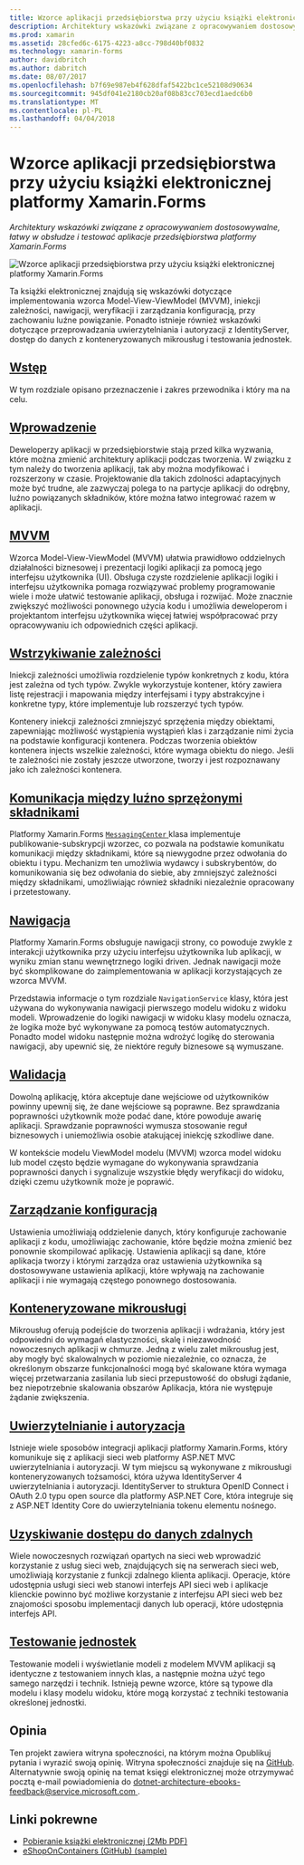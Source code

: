 ```yaml
---
title: Wzorce aplikacji przedsiębiorstwa przy użyciu książki elektronicznej platformy Xamarin.Forms
description: Architektury wskazówki związane z opracowywaniem dostosowywalne, łatwy w obsłudze i testować aplikacje przedsiębiorstwa platformy Xamarin.Forms
ms.prod: xamarin
ms.assetid: 28cfed6c-6175-4223-a8cc-798d40bf0832
ms.technology: xamarin-forms
author: davidbritch
ms.author: dabritch
ms.date: 08/07/2017
ms.openlocfilehash: b7f69e987eb4f628dfaf5422bc1ce52108d90634
ms.sourcegitcommit: 945df041e2180cb20af08b83cc703ecd1aedc6b0
ms.translationtype: MT
ms.contentlocale: pl-PL
ms.lasthandoff: 04/04/2018
---
```

# <a name="enterprise-application-patterns-using-xamarinforms-ebook"></a>Wzorce aplikacji przedsiębiorstwa przy użyciu książki elektronicznej platformy Xamarin.Forms

_Architektury wskazówki związane z opracowywaniem dostosowywalne, łatwy w obsłudze i testować aplikacje przedsiębiorstwa platformy Xamarin.Forms_

![](images/cover-sml.png "Wzorce aplikacji przedsiębiorstwa przy użyciu książki elektronicznej platformy Xamarin.Forms")

Ta książki elektronicznej znajdują się wskazówki dotyczące implementowania wzorca Model-View-ViewModel (MVVM), iniekcji zależności, nawigacji, weryfikacji i zarządzania konfiguracją, przy zachowaniu luźne powiązanie. Ponadto istnieje również wskazówki dotyczące przeprowadzania uwierzytelniania i autoryzacji z IdentityServer, dostęp do danych z konteneryzowanych mikrousług i testowania jednostek.

## <a name="prefaceprefacemd"></a>[Wstęp](preface.md)

W tym rozdziale opisano przeznaczenie i zakres przewodnika i który ma na celu.

## <a name="introductionintroductionmd"></a>[Wprowadzenie](introduction.md)

Deweloperzy aplikacji w przedsiębiorstwie stają przed kilka wyzwania, które można zmienić architektury aplikacji podczas tworzenia. W związku z tym należy do tworzenia aplikacji, tak aby można modyfikować i rozszerzony w czasie. Projektowanie dla takich zdolności adaptacyjnych może być trudne, ale zazwyczaj polega to na partycje aplikacji do odrębny, luźno powiązanych składników, które można łatwo integrować razem w aplikacji.

## <a name="mvvmmvvmmd"></a>[MVVM](mvvm.md)

Wzorca Model-View-ViewModel (MVVM) ułatwia prawidłowo oddzielnych działalności biznesowej i prezentacji logiki aplikacji za pomocą jego interfejsu użytkownika (UI). Obsługa czyste rozdzielenie aplikacji logiki i interfejsu użytkownika pomaga rozwiązywać problemy programowanie wiele i może ułatwić testowanie aplikacji, obsługa i rozwijać. Może znacznie zwiększyć możliwości ponownego użycia kodu i umożliwia deweloperom i projektantom interfejsu użytkownika więcej łatwiej współpracować przy opracowywaniu ich odpowiednich części aplikacji.

## <a name="dependency-injectiondependency-injectionmd"></a>[Wstrzykiwanie zależności](dependency-injection.md)

Iniekcji zależności umożliwia rozdzielenie typów konkretnych z kodu, która jest zależna od tych typów. Zwykle wykorzystuje kontener, który zawiera listę rejestracji i mapowania między interfejsami i typy abstrakcyjne i konkretne typy, które implementuje lub rozszerzyć tych typów.

Kontenery iniekcji zależności zmniejszyć sprzężenia między obiektami, zapewniając możliwość wystąpienia wystąpień klas i zarządzanie nimi życia na podstawie konfiguracji kontenera. Podczas tworzenia obiektów kontenera injects wszelkie zależności, które wymaga obiektu do niego. Jeśli te zależności nie zostały jeszcze utworzone, tworzy i jest rozpoznawany jako ich zależności kontenera.

## <a name="communicating-between-loosely-coupled-componentscommunicating-between-loosely-coupled-componentsmd"></a>[Komunikacja między luźno sprzężonymi składnikami](communicating-between-loosely-coupled-components.md)

Platformy Xamarin.Forms [ `MessagingCenter` ](https://developer.xamarin.com/api/type/Xamarin.Forms.MessagingCenter/) klasa implementuje publikowanie-subskrypcji wzorzec, co pozwala na podstawie komunikatu komunikacji między składnikami, które są niewygodne przez odwołania do obiektu i typu. Mechanizm ten umożliwia wydawcy i subskrybentów, do komunikowania się bez odwołania do siebie, aby zmniejszyć zależności między składnikami, umożliwiając również składniki niezależnie opracowany i przetestowany.

## <a name="navigationnavigationmd"></a>[Nawigacja](navigation.md)

Platformy Xamarin.Forms obsługuje nawigacji strony, co powoduje zwykle z interakcji użytkownika przy użyciu interfejsu użytkownika lub aplikacji, w wyniku zmian stanu wewnętrznego logiki driven. Jednak nawigacji może być skomplikowane do zaimplementowania w aplikacji korzystających ze wzorca MVVM.

Przedstawia informacje o tym rozdziale `NavigationService` klasy, która jest używana do wykonywania nawigacji pierwszego modelu widoku z widoku modeli. Wprowadzenie do logiki nawigacji w widoku klasy modelu oznacza, że logika może być wykonywane za pomocą testów automatycznych. Ponadto model widoku następnie można wdrożyć logikę do sterowania nawigacji, aby upewnić się, że niektóre reguły biznesowe są wymuszane.

## <a name="validationvalidationmd"></a>[Walidacja](validation.md)

Dowolną aplikację, która akceptuje dane wejściowe od użytkowników powinny upewnij się, że dane wejściowe są poprawne. Bez sprawdzania poprawności użytkownik może podać dane, które powoduje awarię aplikacji. Sprawdzanie poprawności wymusza stosowanie reguł biznesowych i uniemożliwia osobie atakującej iniekcję szkodliwe dane.

W kontekście modelu ViewModel modelu (MVVM) wzorca model widoku lub model często będzie wymagane do wykonywania sprawdzania poprawności danych i sygnalizuje wszystkie błędy weryfikacji do widoku, dzięki czemu użytkownik może je poprawić.

## <a name="configuration-managementconfiguration-managementmd"></a>[Zarządzanie konfiguracją](configuration-management.md)

Ustawienia umożliwiają oddzielenie danych, który konfiguruje zachowanie aplikacji z kodu, umożliwiając zachowanie, które będzie można zmienić bez ponownie skompilować aplikację. Ustawienia aplikacji są dane, które aplikacja tworzy i którymi zarządza oraz ustawienia użytkownika są dostosowywane ustawienia aplikacji, które wpływają na zachowanie aplikacji i nie wymagają częstego ponownego dostosowania.

## <a name="containerized-microservicescontainerized-microservicesmd"></a>[Konteneryzowane mikrousługi](containerized-microservices.md)

Mikrousług oferują podejście do tworzenia aplikacji i wdrażania, który jest odpowiedni do wymagań elastyczności, skalę i niezawodność nowoczesnych aplikacji w chmurze. Jedną z wielu zalet mikrousług jest, aby mogły być skalowalnych w poziomie niezależnie, co oznacza, że określonym obszarze funkcjonalności mogą być skalowane która wymaga więcej przetwarzania zasilania lub sieci przepustowość do obsługi żądanie, bez niepotrzebnie skalowania obszarów Aplikacja, która nie występuje żądanie zwiększenia.

## <a name="authentication-and-authorizationauthentication-and-authorizationmd"></a>[Uwierzytelnianie i autoryzacja](authentication-and-authorization.md)

Istnieje wiele sposobów integracji aplikacji platformy Xamarin.Forms, który komunikuje się z aplikacji sieci web platformy ASP.NET MVC uwierzytelniania i autoryzacji. W tym miejscu są wykonywane z mikrousługi konteneryzowanych tożsamości, która używa IdentityServer 4 uwierzytelniania i autoryzacji. IdentityServer to struktura OpenID Connect i OAuth 2.0 typu open source dla platformy ASP.NET Core, która integruje się z ASP.NET Identity Core do uwierzytelniania tokenu elementu nośnego.

## <a name="accessing-remote-dataaccessing-remote-datamd"></a>[Uzyskiwanie dostępu do danych zdalnych](accessing-remote-data.md)

Wiele nowoczesnych rozwiązań opartych na sieci web wprowadzić korzystanie z usług sieci web, znajdujących się na serwerach sieci web, umożliwiają korzystanie z funkcji zdalnego klienta aplikacji. Operacje, które udostępnia usługi sieci web stanowi interfejs API sieci web i aplikacje klienckie powinno być możliwe korzystanie z interfejsu API sieci web bez znajomości sposobu implementacji danych lub operacji, które udostępnia interfejs API.

## <a name="unit-testingunit-testingmd"></a>[Testowanie jednostek](unit-testing.md)

Testowanie modeli i wyświetlanie modeli z modelem MVVM aplikacji są identyczne z testowaniem innych klas, a następnie można użyć tego samego narzędzi i technik. Istnieją pewne wzorce, które są typowe dla modelu i klasy modelu widoku, które mogą korzystać z techniki testowania określonej jednostki.

## <a name="feedback"></a>Opinia

Ten projekt zawiera witryna społeczności, na którym można Opublikuj pytania i wyrazić swoją opinię. Witryna społeczności znajduje się na [GitHub](https://github.com/dotnet-architecture/eShopOnContainers). Alternatywnie swoją opinię na temat księgi elektronicznej może otrzymywać pocztą e-mail powiadomienia do [ dotnet-architecture-ebooks-feedback@service.microsoft.com ](mailto:dotnet-architecture-ebooks-feedback@service.microsoft.com).


## <a name="related-links"></a>Linki pokrewne

- [Pobieranie książki elektronicznej (2Mb PDF)](https://aka.ms/xamarinpatternsebook)
- [eShopOnContainers (GitHub) (sample)](https://github.com/dotnet-architecture/eShopOnContainers)
